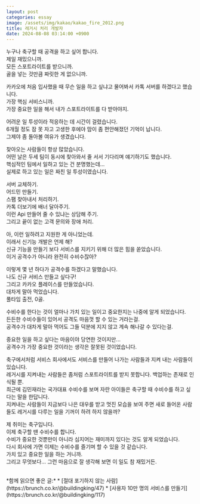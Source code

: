 ```yaml
---
layout: post
categories: essay
image: /assets/img/kakao/kakao_fire_2012.png
title: 레거시 처리 개발자
date: 2024-08-08 03:14:00 +0900
---
```


누구나 축구할 때 공격을 하고 싶어 합니다.  
제일 재밌으니까.  
모든 스포트라이트를 받으니까.  
골을 넣는 것만큼 짜릿한 게 없으니까.

카카오에 처음 입사했을 때 무슨 일을 하고 싶냐고 물어봐서 카톡 서버를 하겠다고 했습니다.  
가장 핵심 서비스니까.  
가장 중요한 일을 해서 내가 스포트라이트를 다 받아야지.

어려운 일 투성이라 적응하는 데 시간이 걸렸습니다.  
6개월 정도 잠 못 자고 고생한 후에야 맘이 좀 편안해졌던 기억이 납니다.  
그제야 좀 돌아볼 여유가 생겼습니다.  

찾아오는 사람들이 항상 많았습니다.  
어떤 날은 두세 팀이 동시에 찾아와서 줄 서서 기다리며 얘기하기도 했습니다.  
핵심적인 팀에서 일하고 있는 건 분명했는데...  
실제로 하고 있는 일은 짜친 일 투성이였습니다.

서버 교체하기.  
어드민 만들기.  
스팸 찾아내서 처리하기.  
카톡 더보기에 배너 달아주기.  
이런 Api 만들어 줄 수 있냐는 상담해 주기.  
그리고 끝이 없는 고객 문의와 장애 처리.  

아, 이런 일하려고 지원한 게 아니었는데.  
이래서 신기능 개발은 언제 해?  
신규 기능을 만들기 보다 서비스를 지키기 위해 더 많은 힘을 쏟았습니다.  
이거 공격수가 아니라 완전히 수비수잖아?  

이렇게 몇 년 하다가 공격수를 하겠다고 말했습니다.  
나도 신규 서비스 만들고 싶다구!  
그리고 카카오 플레이스를 만들었습니다.  
대차게 말아 먹었습니다.  
풀타임 출전, 0골.

수비수를 한다는 것이 얼마나 가치 있는 일이고 중요한지는 나중에 알게 되었습니다.  
든든한 수비수들이 있어서 공격도 마음껏 할 수 있는 거라는걸.  
공격수가 대차게 말아 먹어도 그들 덕분에 지지 않고 계속 해나갈 수 있다는걸.

중요한 일을 하고 싶다는 마음이야 당연한 것이지만...  
공격수가 가장 중요한 것이라는 생각은 잘못된 것이었습니다.

축구에서처럼 서비스 회사에서도 서비스를 만들어 나가는 사람들과 지켜 내는 사람들이 있습니다.  
레거시를 지켜내는 사람들은 좀처럼 스포트라이트를 받지 못합니다. 백업하는 존재로 인식될 뿐.  
최근에 김민재라는 국가대표 수비수를 보며 자란 아이들은 축구할 때 수비수를 하고 싶다는 말을 한답니다.  
지켜내는 사람들이 지금보다 나은 대우를 받고 멋진 모습을 보여 주면 새로 들어온 사람들도 레거시를 다루는 일을 기꺼이 하려 하지 않을까?

제 취미는 축구입니다.  
이제 축구할 땐 수비수를 합니다.  
수비가 중요한 것뿐만이 아니라 심지어는 재미까지 있다는 것도 알게 되었습니다.  
다시 회사에 가면 이제는 수비수를 즐기며 할 수 있을 것 같습니다.  
가치 있고 중요한 일을 하는 거니까.  
그리고 무엇보다... 그런 마음으로 잘 생각해 보면 이 일도 참 재밌거든.

<br>
*함께 읽으면 좋은 글:*
* [절대 포기하지 않는 사람](https://brunch.co.kr/@buildingking/47)
* [사용자 10만 명의 서비스를 만들기](https://brunch.co.kr/@buildingking/117)